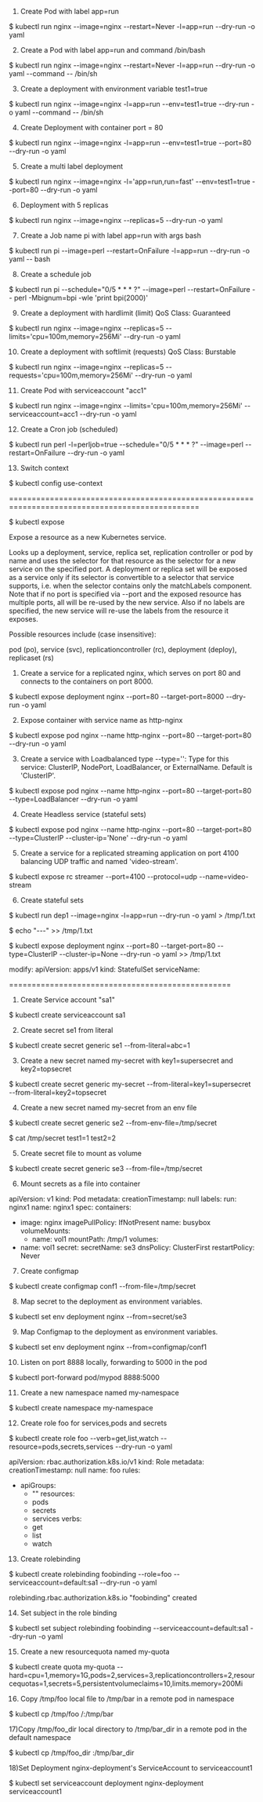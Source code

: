 
1) Create Pod with label app=run

$ kubectl run nginx --image=nginx --restart=Never -l=app=run --dry-run -o yaml

2) Create a Pod with label app=run and command /bin/bash

$ kubectl run nginx --image=nginx --restart=Never -l=app=run --dry-run -o yaml --command -- /bin/sh 

3) Create a deployment with environment variable test1=true

$ kubectl run nginx --image=nginx  -l=app=run --env=test1=true --dry-run -o yaml --command -- /bin/sh 

4) Create Deployment with container port = 80

$ kubectl run nginx --image=nginx  -l=app=run --env=test1=true  --port=80 --dry-run -o yaml 

5) Create a multi label deployment

$ kubectl run nginx --image=nginx  -l='app=run,run=fast' --env=test1=true  --port=80 --dry-run -o yaml 

6) Deployment with 5 replicas

$ kubectl run nginx --image=nginx --replicas=5 --dry-run -o yaml

7) Create a Job name pi with label app=run with args bash

$ kubectl run pi --image=perl --restart=OnFailure -l=app=run --dry-run -o yaml -- bash

8) Create a schedule job 

$ kubectl run pi --schedule="0/5 * * * ?" --image=perl --restart=OnFailure -- perl -Mbignum=bpi -wle 'print bpi(2000)'

9) Create a deployment with hardlimit (limit)  QoS Class: Guaranteed

$ kubectl run nginx --image=nginx --replicas=5 --limits='cpu=100m,memory=256Mi' --dry-run -o yaml

10) Create a deployment with softlimit (requests)   QoS Class: Burstable

$ kubectl run nginx --image=nginx --replicas=5 --requests='cpu=100m,memory=256Mi' --dry-run -o yaml

11) Create Pod with serviceaccount "acc1"

$ kubectl run nginx --image=nginx --limits='cpu=100m,memory=256Mi' --serviceaccount=acc1 --dry-run -o yaml

12) Create a Cron job (scheduled)

$ kubectl run perl -l=perljob=true --schedule="0/5 * * * ?" --image=perl --restart=OnFailure --dry-run -o yaml

13) Switch context

$ kubectl config use-context <Context-Name>


================================================================================================

$ kubectl expose

Expose a resource as a new Kubernetes service. 

Looks up a deployment, service, replica set, replication controller or pod by name and uses the selector for that
resource as the selector for a new service on the specified port. A deployment or replica set will be exposed as a
service only if its selector is convertible to a selector that service supports, i.e. when the selector contains only
the matchLabels component. Note that if no port is specified via --port and the exposed resource has multiple ports, all
will be re-used by the new service. Also if no labels are specified, the new service will re-use the labels from the
resource it exposes. 

Possible resources include (case insensitive): 

pod (po), service (svc), replicationcontroller (rc), deployment (deploy), replicaset (rs)


1) Create a service for a replicated nginx, which serves on port 80 and connects to the containers on port 8000.

$  kubectl expose deployment nginx --port=80 --target-port=8000 --dry-run -o yaml

2) Expose container with service name as http-nginx 

$ kubectl expose pod nginx --name http-nginx --port=80 --target-port=80 --dry-run -o yaml

3) Create a service with Loadbalanced type --type='': Type for this service: ClusterIP, NodePort, LoadBalancer, or ExternalName. Default is 'ClusterIP'.

$ kubectl expose pod nginx --name http-nginx --port=80 --target-port=80 --type=LoadBalancer --dry-run -o yaml

4) Create Headless service (stateful sets)

$ kubectl expose pod nginx --name http-nginx --port=80 --target-port=80 --type=ClusterIP --cluster-ip='None' --dry-run -o yaml

5) Create a service for a replicated streaming application on port 4100 balancing UDP traffic and named 'video-stream'.

$ kubectl expose rc streamer --port=4100 --protocol=udp --name=video-stream

6) Create stateful sets

$ kubectl run dep1 --image=nginx -l=app=run --dry-run -o yaml > /tmp/1.txt

$ echo "---" >> /tmp/1.txt 

$ kubectl expose deployment nginx --port=80  --target-port=80 --type=ClusterIP --cluster-ip=None --dry-run -o yaml >> /tmp/1.txt 

modify:
   apiVersion: apps/v1
   kind: StatefulSet
   serviceName: <service name>

=================================================



1) Create Service account "sa1"

$ kubectl create serviceaccount sa1

2) Create secret se1 from literal

$ kubectl create secret generic se1 --from-literal=abc=1

3) Create a new secret named my-secret with key1=supersecret and key2=topsecret

$ kubectl create secret generic my-secret --from-literal=key1=supersecret --from-literal=key2=topsecret

4) Create a new secret named my-secret from an env file

$ kubectl create secret generic se2 --from-env-file=/tmp/secret

$ cat /tmp/secret 
test1=1
test2=2

5) Create secret file to mount as volume

$ kubectl create secret generic se3 --from-file=/tmp/secret 

6) Mount secrets as a file into container

apiVersion: v1
kind: Pod
metadata:
  creationTimestamp: null
  labels:
    run: nginx1
  name: nginx1
spec:
  containers:
  - image: nginx
    imagePullPolicy: IfNotPresent
    name: busybox
    volumeMounts:
    - name: vol1
      mountPath: /tmp/1
  volumes:
  - name: vol1
    secret:
      secretName: se3
  dnsPolicy: ClusterFirst
  restartPolicy: Never

7) Create configmap 

$ kubectl create configmap conf1 --from-file=/tmp/secret

8) Map secret to the deployment as environment variables.

$ kubectl set env deployment nginx --from=secret/se3

9) Map Configmap to the deployment as environment variables.

$ kubectl set env deployment nginx --from=configmap/conf1

10) Listen on port 8888 locally, forwarding to 5000 in the pod

$ kubectl port-forward pod/mypod 8888:5000

11) Create a new namespace named my-namespace

$ kubectl create namespace my-namespace

12) Create role foo for services,pods and secrets

$ kubectl create role foo --verb=get,list,watch --resource=pods,secrets,services --dry-run -o yaml

apiVersion: rbac.authorization.k8s.io/v1
kind: Role
metadata:
  creationTimestamp: null
  name: foo
rules:
- apiGroups:
  - ""
  resources:
  - pods
  - secrets
  - services
  verbs:
  - get
  - list
  - watch

13) Create rolebinding

$ kubectl create rolebinding foobinding --role=foo --serviceaccount=default:sa1 --dry-run -o yaml

rolebinding.rbac.authorization.k8s.io "foobinding" created

14) Set subject in the role binding

$ kubectl set subject rolebinding foobinding --serviceaccount=default:sa1 --dry-run -o yaml

15) Create a new resourcequota named my-quota

$ kubectl create quota my-quota --hard=cpu=1,memory=1G,pods=2,services=3,replicationcontrollers=2,resourcequotas=1,secrets=5,persistentvolumeclaims=10,limits.memory=200Mi
  
16) Copy /tmp/foo local file to /tmp/bar in a remote pod in namespace <some-namespace>
   
$ kubectl cp /tmp/foo <some-namespace>/<some-pod>:/tmp/bar

17)Copy /tmp/foo_dir local directory to /tmp/bar_dir in a remote pod in the default namespace

$ kubectl cp /tmp/foo_dir <some-pod>:/tmp/bar_dir

18)Set Deployment nginx-deployment's ServiceAccount to serviceaccount1

$ kubectl set serviceaccount deployment nginx-deployment serviceaccount1
  
